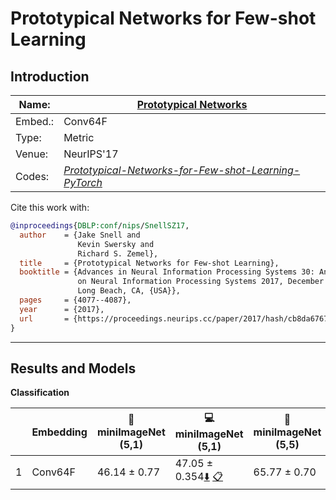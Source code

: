# Prototypical Networks for Few-shot Learning
## Introduction
| Name:    | [Prototypical Networks](https://arxiv.org/abs/1703.05175)  |
|----------|-------------------------------|
| Embed.:  | Conv64F |
| Type:    | Metric       |
| Venue:   | NeurIPS'17                      |
| Codes:   | [*Prototypical-Networks-for-Few-shot-Learning-PyTorch*](https://github.com/orobix/Prototypical-Networks-for-Few-shot-Learning-PyTorch) |

Cite this work with:
```bibtex
@inproceedings{DBLP:conf/nips/SnellSZ17,
  author    = {Jake Snell and
               Kevin Swersky and
               Richard S. Zemel},
  title     = {Prototypical Networks for Few-shot Learning},
  booktitle = {Advances in Neural Information Processing Systems 30: Annual Conference
               on Neural Information Processing Systems 2017, December 4-9, 2017,
               Long Beach, CA, {USA}},
  pages     = {4077--4087},
  year      = {2017},
  url       = {https://proceedings.neurips.cc/paper/2017/hash/cb8da6767461f2812ae4290eac7cbc42-Abstract.html}
}
```
---
## Results and Models

**Classification**

|   | Embedding | :book: miniImageNet (5,1) | :computer: miniImageNet (5,1) | :book:miniImageNet (5,5) | :computer: miniImageNet (5,5) | :memo: Comments  |
|---|-----------|--------------------|--------------------|--------------------|--------------------|---|
| 1 | Conv64F | 46.14 ± 0.77 | 47.05 ± 0.354[:arrow_down:](https://drive.google.com/drive/folders/1OjobWtwiGbH9kkI7Zzh2tg5Y0Eh8O3zM?usp=sharing) [:clipboard:](./ProtoNet-miniImageNet-Conv64F-5-1-Table2.yaml)| 65.77 ± 0.70 | 68.56 ± 0.16 [:arrow_down:](https://drive.google.com/drive/folders/1kekt2wiecx4TVgKiDCAiXM-cBfrQ3YC3?usp=sharing) [:clipboard:](./ProtoNet-miniImageNet-Conv64F-5-5-Table2.yaml) | Table.2 |
